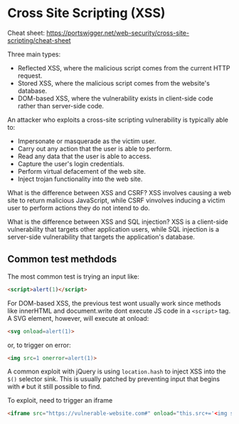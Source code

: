 # Cross Site Scripting (XSS)

Cheat sheet: <https://portswigger.net/web-security/cross-site-scripting/cheat-sheet>

Three main types:

* Reflected XSS, where the malicious script comes from the current HTTP request.
* Stored XSS, where the malicious script comes from the website's database.
* DOM-based XSS, where the vulnerability exists in client-side code rather than server-side code.

An attacker who exploits a cross-site scripting vulnerability is typically able to:

* Impersonate or masquerade as the victim user.
* Carry out any action that the user is able to perform.
* Read any data that the user is able to access.
* Capture the user's login credentials.
* Perform virtual defacement of the web site.
* Inject trojan functionality into the web site.

What is the difference between XSS and CSRF? XSS involves causing a web site to return malicious JavaScript, while CSRF vinvolves inducing a victim user to perform actions they do not intend to do.

What is the difference between XSS and SQL injection? XSS is a client-side vulnerability that targets other application users, while SQL injection is a server-side vulnerability that targets the application's database.

## Common test methdods

The most common test is trying an input like:

``` html
<script>alert(1)</script>
```

For DOM-based XSS, the previous test wont usually work since methods like innerHTML and document.write dont execute JS code in a `<script>` tag. A SVG element, however, will execute at onload:

``` html
<svg onload=alert(1)>
```

or, to trigger on error:

``` html
<img src=1 onerror=alert(1)>
```

A common exploit with jQuery is using `location.hash` to inject XSS into the `$()` selector sink. This is usually patched by preventing input that begins with `#` but it still possible to find.

To exploit, need to trigger an iframe
``` html
<iframe src="https://vulnerable-website.com#" onload="this.src+='<img src=1 onerror=alert(1)>'">
```

